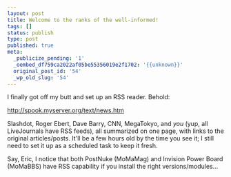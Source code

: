 ```yaml
---
layout: post
title: Welcome to the ranks of the well-informed!
tags: []
status: publish
type: post
published: true
meta:
  _publicize_pending: '1'
  _oembed_df759ca2022af05be55356019e2f1702: '{{unknown}}'
  original_post_id: '54'
  _wp_old_slug: '54'
---
```

I finally got off my butt and set up an RSS reader.  Behold:

http://spook.myserver.org/text/news.htm

Slashdot, Roger Ebert, Dave Barry, CNN, MegaTokyo, and *you* (yup, all LiveJournals have RSS feeds), all summarized on one page, with links to the original articles/posts.  It'll be a few hours old by the time you see it; I still need to set it up as a scheduled task to keep it fresh.

Say, Eric, I notice that both PostNuke (MoMaMag) and Invision Power Board (MoMaBBS) have RSS capability if you install the right versions/modules...

